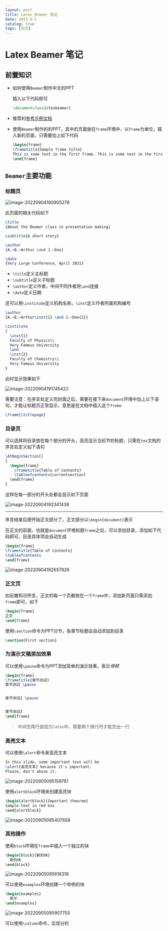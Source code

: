 ```yaml
---
layout: post
title: Latex Beamer 笔记
date: 2022-9-5
catalog: true
tags: [论文]
---
```


# Latex Beamer 笔记

## 前置知识

- 如何使用`Beamer`制作中文的PPT

  插入以下代码即可

  ```latex
  \documentclass{ctexbeamer}
  ```

- 推荐的[参考示例文档](https://cn.overleaf.com/learn/latex/Beamer)

- 使用`Beamer`制作的的PPT，其中的页面放在`frame`环境中，以`frame`为单位，插入新的页面，只需要加上如下代码

  ```latex
  \begin{frame}
  \frametitle{Sample frame title}
  This is some text in the first frame. This is some text in the first frame. This is some text in the first frame.
  \end{frame}
  ```

## `Beamer`主要功能

### 标题页

![image-20220904190905276](https://lie209blog.oss-cn-hangzhou.aliyuncs.com/img/image-20220904190905276.png)

此页面的相关代码如下

```latex
\title 
{About the Beamer class in presentation making}

\subtitle{A short story}

\author 
{A.~B.~Arthur \and J.~Doe}

\date
{Very Large Conference, April 2021}
```

- `\title`定义主标题
- `\subtitle`定义子标题
- `\author`定义作者，中间不同作者用`\and`连接
- `\date`定义日期

还可以用`\institude`定义机构名称，`\inst`定义作者所属机构编号

```latex
\author 
{A.~B.~Arthur\inst{1} \and J.~Doe{2}}

\institute
{
  \inst{1}
  Faculty of Physics\\
  Very Famous University
  \and
  \inst{2}
  Faculty of Chemistry\\
  Very Famous University
}
```

此时显示效果如下

![image-20220904191745422](https://lie209blog.oss-cn-hangzhou.aliyuncs.com/img/image-20220904191745422.png)

需要注意：在序言处定义完封面之后，需要在接下来`document`环境中加上以下语句，才能让标题页正常显示，意思是在文档中插入这个`frame`

```latex
\frame{\titlepage}
```

### 目录页

可以选择将目录放在每个部分的开头，高亮显示当前节的标题，只需在`tex`文档的序言处定义如下语句

```latex
\AtBeginSection[]
{
  \begin{frame}
    \frametitle{Table of Contents}
    \tableofcontents[currentsection]
  \end{frame}
}
```

这样在每一部分的开头处都会显示如下页面

![image-20220904192341438](https://lie209blog.oss-cn-hangzhou.aliyuncs.com/img/image-20220904192341438.png)

---

序言结束后便开始正文部分了，正文部分以`\begin{document}`表示

在正文的前面，也就是`document`环境标题`frame`之后，可以添加目录，添加如下代码即可，目录具体项会自动生成

```latex
\begin{frame}
\frametitle{Table of Contents}
\tableofcontents
\end{frame}
```

![image-20220904192657926](https://lie209blog.oss-cn-hangzhou.aliyuncs.com/img/image-20220904192657926.png)

### 正文页

如前置知识所言，正文的每一个页都放在一个`frame`中，添加新页面只需添加`frame`即可，如下

```latex
\begin{frame}
正文
\end{frame}
```

使用`\section`命令为PPT分节，各章节标题会自动添加到目录

```latex
\section{First section}
```

### 为演示文稿添加效果

可以使用`\pause`命令为PPT添加简单的演示效果，表示*停顿*

```latex
\begin{frame}
\frametitle{章节测试}
章节测试 \pause


章节测试2 \pause


章节测试3
\end{frame}
```

> 中间空两行是因为`latex`中，需要两个换行符才能空出一行

### 高亮文本

可以使用`\alert`命令来高亮文本

```latex
In this slide, some important text will be
\alert{高亮文本} because it's important.
Please, don't abuse it.
```

![image-20220905095159781](https://lie209blog.oss-cn-hangzhou.aliyuncs.com/img/image-20220905095159781.png)

使用`alertblock`环境来创建高亮块

```latex
\begin{alertblock}{Important theorem}
Sample text in red box
\end{alertblock}
```

![image-20220905095407658](https://lie209blog.oss-cn-hangzhou.aliyuncs.com/img/image-20220905095407658.png)

### 其他操作

使用`block`环境在`frame`中插入一个独立的块

```latex
\begin{block}{新的块}
  新的块
\end{block}
```

![image-20220905095616318](https://lie209blog.oss-cn-hangzhou.aliyuncs.com/img/image-20220905095616318.png)

可以使用`examples`环境创建一个举例的块

```latex
\begin{examples}
  例子
\end{examples}
```

![image-20220905095907755](https://lie209blog.oss-cn-hangzhou.aliyuncs.com/img/image-20220905095907755.png)

可以使用`\column`命令，实现分栏
